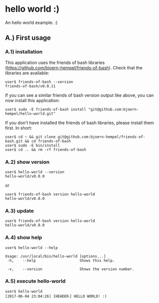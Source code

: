 # hello world :)

An hello world example. :)

## A.) First usage

### A.1) installation

This application uses the friends of bash libraries (https://github.com/bjoern-hempel/friends-of-bash). Check that the libraries are available:

```
user$ friends-of-bash --version
friends-of-bash/v0.0.11
```

If you can see a similar friends of bash version output like above, you can now install this application:

```
user$ sudo -E friends-of-bash install "git@github.com:bjoern-hempel/hello-world.git"
```

If you don't have installed the friends of bash libraries, please install them first. In short:

```
user$ cd ~ && git clone git@github.com:bjoern-hempel/friends-of-bash.git && cd friends-of-bash
user$ sudo -E bin/install
user$ cd .. && rm -rf friends-of-bash
```

### A.2) show version

```
user$ hello-world --version
hello-world/v0.0.0
```

or

```
user$ friends-of-bash version hello-world
hello-world/v0.0.0
```

### A.3) update

```
user$ friends-of-bash version hello-world
hello-world/v0.0.0
```

### A.4) show help

```
user$ hello-world --help

Usage: /usr/local/bin/hello-world [options...]
 -h,    --help                    Shows this help.

 -v,    --version                 Shows the version number.
```

### A.5) execute hello-world

```
user$ hello-world
[2017-06-04 23:04:26] [HEADER‧] HELLO WORLD! :)
```
